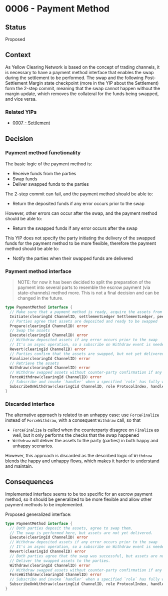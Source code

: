 # 0006 - Payment Method

## Status

Proposed

## Context

As Yellow Clearing Network is based on the concept of trading channels, it is necessary to have a payment method interface that enables the swap during the settlement to be performed.
The swap and the following Post-Settlement Margin state checkpoint (more in the YIP about the Settlement) form the 2-step commit, meaning that the swap cannot happen without the margin update, which removes the collateral for the funds being swapped, and vice versa.

### Related YIPs

- [0007 - Settlement](./YIP-0007-settlement.md)

## Decision

### Payment method functionality

The basic logic of the payment method is:

- Receive funds from the parties
- Swap funds
- Deliver swapped funds to the parties

The 2-step commit can fail, and the payment method should be able to:

- Return the deposited funds if any error occurs prior to the swap

However, other errors can occur after the swap, and the payment method should be able to:

- Return the swapped funds if any error occurs after the swap

This YIP does not specify the party initiating the delivery of the swapped funds for the payment method to be more flexible, therefore the payment method should be able to:

- Notify the parties when their swapped funds are delivered

### Payment method interface

> NOTE: for now it has been decided to split the preparation of the payment into several parts to resemble the escrow payment (via state-channels) method more. This is not a final decision and can be changed in the future.

```go
type PaymentMethod interface {
  // Make sure that a payment method is ready, acquire the assets from each party
  Initiate(clearingId ChannelID, settlementLedger SettlementLedger, peer Peer) error
  // Parties agree that assets are deposited and ready to be swapped
  Prepare(clearingId ChannelID) error
  // Swap the assets
  Execute(clearingId ChannelID) error
  // Withdraw deposited assets if any error occurs prior to the swap
  // It's an async operation, so a subscribe on Withdraw event is needed.
  Revert(clearingId ChannelID) error
  // Parties confirm that the assets are swapped, but not yet delivered
  Finalize(clearingId ChannelID) error
  // Retrieve the assets
  Withdraw(clearingId ChannelID) error
  // Withdraw swapped assets without counter-party confirmation if any error occurs after the swap
  ForceWithdraw(clearingId ChannelID) error
  // Subscribe and invoke `handler` when a specified `role` has fully withdrawn the funds from the Payment
  SubscribeOnWithdraw(clearingCid ChannelID, role ProtocolIndex, handler func() error) error
}
```

### Discarded interface

The alternative approach is related to an unhappy case: use `ForceFinalize` instead of `ForceWithdraw`, with a consequent `Withdraw` call, so that

- `ForceFinalize` is called when the counterparty disagree on `Finalize` as well, but it only performs the checks that the swap happened
- `Withdraw` will deliver the assets to the party (parties) in both happy and unhappy scenarios.

However, this approach is discarded as the described logic of `Withdraw` blends the happy and unhappy flows, which makes it harder to understand and maintain.

## Consequences

Implemented interface seems to be too specific for an escrow payment method, so it should be generalized to be more flexible and allow other payment methods to be implemented.

Proposed generalized interface:

```go
type PaymentMethod interface {
  // Both parties deposit the assets, agree to swap them.
  // The swap is performed here, but assets are not yet delivered.
  Execute(clearingId ChannelID) error
  // Withdraw deposited assets if any error occurs prior to the swap
  // It's an async operation, so a subscribe on Withdraw event is needed.
  Revert(clearingId ChannelID) error
  // Both parties agree that the swap was successful, but assets are not yet delivered.
  // Deliver the swapped assets to the parties.
  Withdraw(clearingId ChannelID) error
  // Withdraw swapped assets without counter-party confirmation if any error occurs after the swap
  ForceWithdraw(clearingId ChannelID) error
  // Subscribe and invoke `handler` when a specified `role` has fully withdrawn the funds from the Payment
  SubscribeOnWithdraw(clearingCid ChannelID, role ProtocolIndex, handler func() error) error
}
```
